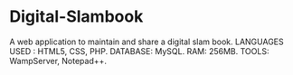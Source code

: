 # Digital-Slambook
A web application to maintain and share a digital slam book.
LANGUAGES USED : HTML5, CSS, PHP.
DATABASE: MySQL.
RAM: 256MB. 
TOOLS: WampServer, Notepad++. 
